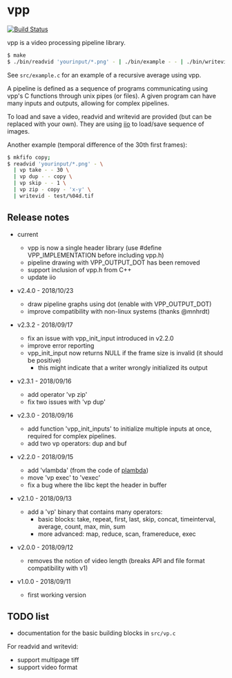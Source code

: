 vpp
===

[![Build Status](https://travis-ci.com/kidanger/vpp.svg?branch=master)](https://travis-ci.com/kidanger/vpp)

vpp is a video processing pipeline library.

```sh
$ make
$ ./bin/readvid 'yourinput/*.png' - | ./bin/example - - | ./bin/writevid - output/%03d.tif
```

See `src/example.c` for an example of a recursive average using vpp.

A pipeline is defined as a sequence of programs communicating using vpp's C functions through unix pipes (or files).
A given program can have many inputs and outputs, allowing for complex pipelines.

To load and save a video, readvid and writevid are provided (but can be replaced with your own). They are using [iio](https://github.com/mnhrdt/iio) to load/save sequence of images.

Another example (temporal difference of the 30th first frames):

```sh
$ mkfifo copy;
$ readvid 'yourinput/*.png' - \
  | vp take - - 30 \
  | vp dup - - copy \
  | vp skip - - 1 \
  | vp zip - copy - 'x-y' \
  | writevid - test/%04d.tif
```

Release notes
-------------

* current
	* vpp is now a single header library (use #define VPP_IMPLEMENTATION before including vpp.h)
	* pipeline drawing with VPP_OUTPUT_DOT has been removed
	* support inclusion of vpp.h from C++
	* update iio

* v2.4.0 - 2018/10/23
	* draw pipeline graphs using dot (enable with VPP_OUTPUT_DOT)
	* improve compatibility with non-linux systems (thanks @mnhrdt)

* v2.3.2 - 2018/09/17
	* fix an issue with vpp_init_input introduced in v2.2.0
	* improve error reporting
	* vpp_init_input now returns NULL if the frame size is invalid (it should be positive)
		* this might indicate that a writer wrongly initialized its output

* v2.3.1 - 2018/09/16
	* add operator 'vp zip'
	* fix two issues with 'vp dup'

* v2.3.0 - 2018/09/16
	* add function 'vpp_init_inputs' to initialize multiple inputs at once, required for complex pipelines.
	* add two vp operators: dup and buf

* v2.2.0 - 2018/09/15
	* add 'vlambda' (from the code of [plambda](https://github.com/mnhrdt/imscript))
	* move 'vp exec' to 'vexec'
	* fix a bug where the libc kept the header in buffer
	
* v2.1.0 - 2018/09/13
	* add a 'vp' binary that contains many operators:
		* basic blocks: take, repeat, first, last, skip, concat, timeinterval, average, count, max, min, sum
		* more advanced: map, reduce, scan, framereduce, exec

* v2.0.0 - 2018/09/12
	* removes the notion of video length (breaks API and file format compatibility with v1)

* v1.0.0 - 2018/09/11
	* first working version


TODO list
---------

* documentation for the basic building blocks in `src/vp.c`

For readvid and writevid:

* support multipage tiff
* support video format
